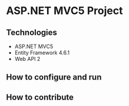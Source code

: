 # ASP.NET MVC5 Project
## Technologies
- ASP.NET MVC5
- Entity Framework 4.6.1
- Web API 2
## How to configure and run
## How to contribute